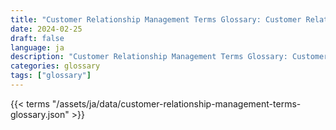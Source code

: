 ```yaml
---
title: "Customer Relationship Management Terms Glossary: Customer Relationship Management Terms in 2024"  
date: 2024-02-25
draft: false
language: ja
description: "Customer Relationship Management Terms Glossary: Customer Relationship Management Terms in 2024 | Customer Relationship Management Terms Glossary"
categories: glossary
tags: ["glossary"]
---
```


{{< terms "/assets/ja/data/customer-relationship-management-terms-glossary.json" >}}